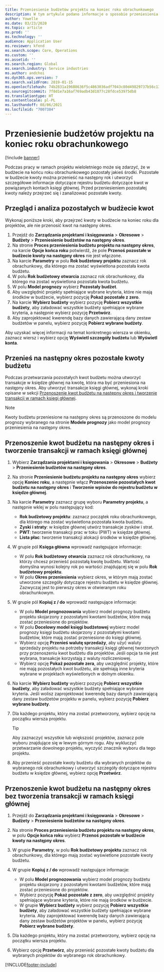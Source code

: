 ```yaml
---
title: Przeniesienie budżetów projektu na koniec roku obrachunkowego
description: W tym artykule podano informacje o sposobie przeniesienia pozostałych w budżecie kwot na przyszłe lata oraz utworzenia szczegółowych informacji na temat rejestru budżetu.
author: Yowelle
ms.date: 03/23/2020
ms.topic: article
ms.prod: ''
ms.technology: ''
audience: Application User
ms.reviewer: kfend
ms.search.scope: Core, Operations
ms.custom: ''
ms.assetid: ''
ms.search.region: Global
ms.search.industry: Service industries
ms.author: andchoi
ms.dyn365.ops.version: 7
ms.search.validFrom: 2019-01-15
ms.openlocfilehash: 74b2831a19688636f5c4863036adf7043c80d49829737b56c131abb6998d6cb3
ms.sourcegitcommit: 7f8d1e7a16af769adb43d1877c28fdce53975db8
ms.translationtype: HT
ms.contentlocale: pl-PL
ms.lasthandoff: 08/06/2021
ms.locfileid: "7007384"
---
```

# <a name="transfer-project-budgets-at-fiscal-year-end"></a>Przeniesienie budżetów projektu na koniec roku obrachunkowego

[!include [banner](../includes/banner.md)]

Podczas pracy w ramach projektu wieloletniego może się zdarzyć, że w budżecie na końcu roku obrachunkowego pozostały jakieś środki. Pozostałe w budżecie kwoty można przenieść na następny rok i utworzyć szczegółowe informacje dotyczące rejestru budżetu dotyczące kwot w powiązanych kontach księgi głównej. Przed przeniesieniem pozostałej kwoty należy przejrzeć się i zanalizować pozostałe kwoty.

## <a name="review-and-analyze-remaining-budget-amounts"></a>Przegląd i analiza pozostałych w budżecie kwot

Wykonaj poniższe kroki, aby przejrzeć kwoty w budżecie na koniec roku dla projektów, ale nie przenosić kwot na następny okres.

1. Przejdź do **Zarządzania projektami i księgowania** > **Okresowe** > **Budżety** > **Przeniesienie budżetów na następny okres**. 
2. Na stronie **Proces przeniesienia budżetu projektu na następny okres**, na karcie **Opcje końca roku** potwierdź, że pole **Przenoś pozostałe w budżecie kwoty na następny okres** nie jest włączone.
3. Na karcie **Parametry** w polu **Rok budżetowy projektu** zaznacz rok obrachunkowy, dla którego ma zostać wyświetlona pozostała kwota budżetu. 
4. W polu **Rok budżetowy otwarcia** zaznacz rok obrachunkowy, dla którego ma zostać wyświetlona pozostała kwota budżetu. 
5. W polu **Model prognozy** wybierz **Pozostały budżet**. 
6. Aby uwzględnić projekty spełniające wybrane kryteria, które nie mają środków w budżecie, wybierz pozycję **Pokaż pozostałe z zero**.  
7. Na karcie **Wybierz budżety** wybierz pozycję **Pobierz wszystkie budżety**, aby załadować wszystkie budżety spełniające wybrane kryteria, a następnie wybierz pozycję **Przetwórz**. 
8. Aby zaprojektować kwerendę bazy danych zawierającą dany zestaw budżetów w panelu, wybierz pozycję **Pobierz wybrane budżety**.

Aby uzyskać więcej informacji na temat konkretnego wiersza w okienku, zaznacz wiersz i wybierz opcję **Wyświetl szczegóły budżetu** lub **Wyświetl konta**.

## <a name="carry-forward-remaining-budget-amounts"></a>Przenieś na następny okres pozostałe kwoty budżetu 

Podczas przetwarzania pozostałych kwot budżetu można utworzyć transakcje w księdze głównej na kwotę, która ma być przeniesiona na następny okres. Aby utworzyć transakcje księgi głównej, wykonaj kroki opisane w sekcji [Przenoszenie kwot budżetu na następny okres i tworzenie transakcji w ramach księgi głównej](#carry-forward). 

> [!NOTE]
> Kwoty budżetu przeniesione na następny okres są przenoszone do modelu prognozy wybranego na stronie **Modele prognozy** jako model prognozy przeniesienia na następny okres.  

## <a name="carry-forward-budget-amounts-and-create-general-ledger-transactions"></a><a name="carry-forward"></a>Przenoszenie kwot budżetu na następny okres i tworzenie transakcji w ramach księgi głównej

1.  Wybierz **Zarządzania projektami i księgowania** > **Okresowe** > **Budżety** > **Przeniesienie budżetów na następny okres**. 
2. Na stronie **Przeniesienie budżetu projektu na następny okres** wybierz opcję **Koniec roku**, a następnie włącz **Przenoszenie pozostałych kwot budżetu na następny okres** i **Tworzenie wpisów do rejestru budżetu w księdze głównej**. 
3. Na karcie **Parametry** zaznacz grupę wyboru **Parametry projektu**, a następnie wklej w polu następujący kod:

   - **Rok budżetowy projektu**: zaznacz początek roku obrachunkowego, dla którego ma zostać wyświetlona pozostała kwota budżetu. 
   - **Zyski i straty**: w księdze głównej utwórz transakcje zysków i strat. 
   -  **PWT**: tworzenie transakcji prac w toku (PWT) w księdze głównej.
   -  **Lista płac**: tworzenie transakcji alokacji środków w księdze głównej. 

5. W grupie pól **Księga główna** wprowadź następujące informacje: 

   - W polu **Rok budżetowy otwarcia** zaznacz rok obrachunkowy, na którzy chcesz przenieść pozostałą kwotę budżetu. Wartość domyślna wynosi kolejny rok po wartości znajdującej się w polu **Rok budżetowy projektu**.
   -  W polu **Okres przeniesienia** wybierz okres, w którym mają zostać utworzone szczegóły dotyczące rejestru budżetu w księdze głównej. Zazwyczaj jest to pierwszy okres w otwieranym roku obrachunkowym.

6. W grupie pól **Kopiuj z / do** wprowadź następujące informacje:

   - W polu **Model prognozowania** wybierz model prognozy budżetu projektu skojarzony z pozostałymi kwotami budżetów, które mają zostać przeniesione do projektów. 
   - W polu **Docelowy model księgi budżetowej** wybierz model prognozy księgi budżetu skojarzony z pozostałymi kwotami budżetów, które mają zostać przeniesione do księgi głównej. 
   -  Wybierz opcję **Przenieś walutę sprzedaży**, aby użyć waluty sprzedaży projektu na potrzeby transakcji księgi głównej tworzonych przy przenoszeniu kwot budżetu dla projektów. Jeśli opcja ta nie jest wybrana, transakcje korzystają z waluty rozliczeniowej. 
   -  Wybierz opcję **Pokaż pozostałe zera**, aby uwzględnić projekty, które nie mają pozostałych kwot budżetu, ale spełniają inne kryteria wybrane w projektach wyświetlonych w dolnym okienku.

7. Na karcie **Wybierz budżety** wybierz pozycję **Pobierz wszystkie budżety**, aby załadować wszystkie budżety spełniające wybrane kryteria. Jeśli wolisz zaprojektować kwerendę bazy danych zawierającą dany zestaw budżetów projektu w panelu, wybierz pozycję **Pobierz wybrane budżety**.
8. Dla każdego projektu, który ma zostać przetworzony, wybierz opcję na początku wiersza projektu.

    > [!TIP]
    > Aby zaznaczyć wszystkie lub większość projektów, zaznacz pole wyboru znajdujące się w lewym górnym rogu. Aby wykluczyć przetwarzanie dowolnego projektu, wyczyść znacznik wyboru dla tego projektu.

9. Aby przenieść pozostałe kwoty budżetu dla wybranych projektów do wybranego rok obrachunkowy i utworzyć szczegóły dotyczące rejestru budżetu w księdze głównej, wybierz opcję **Przetwórz**.

## <a name="carry-forward-budget-amounts-without-creating-general-ledger-transactions"></a>Przenoszenie kwot budżetu na następny okres bez tworzenia transakcji w ramach księgi głównej

1. Przejdź do **Zarządzania projektami i księgowania** > **Okresowe** > **Budżety** > **Przeniesienie budżetów na następny okres**.
2. Na stronie **Proces przeniesienia budżetu projektu na następny okres**, w polu **Opcje końca roku** wybierz **Przenoś pozostałe w budżecie kwoty na następny okres**.
3. W grupie **Parametry**, w polu **Rok budżetowy projektu** zaznacz rok obrachunkowy, dla którego mają zostać wyświetlone pozostałe kwoty budżetu.
4. W grupie **Kopiuj z / do** wprowadź następujące informacje:

   - W polu **Model prognozowania** wybierz model prognozy budżetu projektu skojarzony z pozostałymi kwotami budżetów, które mają zostać przeniesione do projektów. 
   - Wybierz pozycję **Pokaż pozostałe z zero**, aby uwzględnić projekty spełniające wybrane kryteria, które nie mają środków w budżecie.
   - W grupie **Wybierz budżety** wybierz pozycję **Pobierz wszystkie budżety**, aby załadować wszystkie budżety spełniające wybrane kryteria. Aby zaprojektować kwerendę bazy danych zawierającą dany zestaw budżetów projektów w panelu, wybierz pozycję **Pobierz wybrane budżety**.

5. Dla każdego projektu, który ma zostać przetworzony, wybierz opcję na początku wiersza projektu. 
6. Wybierz opcję **Przetwórz**, aby przenieść pozostałe kwoty budżetu dla wybranych projektów do wybranego rok obrachunkowy.



[!INCLUDE[footer-include](../includes/footer-banner.md)]
